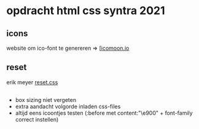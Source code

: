 # opdracht html css syntra 2021

## icons

website om ico-font te genereren => [[icomoon.io](https://icomoon.io)

## reset

erik meyer [reset.css](https://meyerweb.com/eric/tools/css/reset/)

##

- box sizing niet vergeten
- extra aandacht volgorde inladen css-files
- altijd eens icoontjes testen (:before met content:"\e900" + font-family correct instellen)
